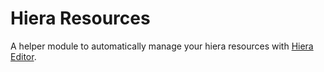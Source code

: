 # Hiera Resources
A helper module to automatically manage your hiera resources with [Hiera Editor](https://github.com/desertkun/hiera-editor).
